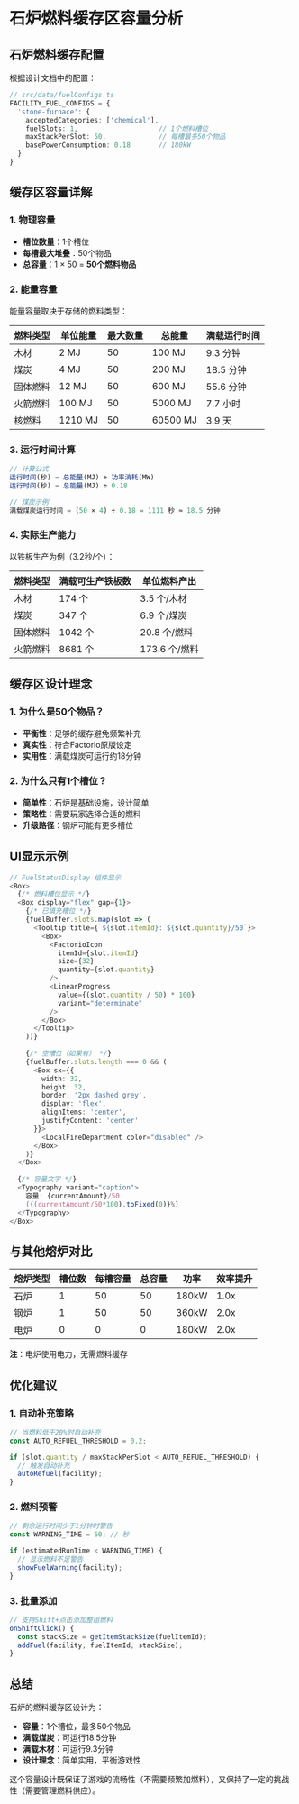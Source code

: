 # 石炉燃料缓存区容量分析

## 石炉燃料缓存配置

根据设计文档中的配置：

```typescript
// src/data/fuelConfigs.ts
FACILITY_FUEL_CONFIGS = {
  'stone-furnace': {
    acceptedCategories: ['chemical'],
    fuelSlots: 1,                    // 1个燃料槽位
    maxStackPerSlot: 50,             // 每槽最多50个物品
    basePowerConsumption: 0.18       // 180kW
  }
}
```

## 缓存区容量详解

### 1. 物理容量
- **槽位数量**：1个槽位
- **每槽最大堆叠**：50个物品
- **总容量**：1 × 50 = **50个燃料物品**

### 2. 能量容量
能量容量取决于存储的燃料类型：

| 燃料类型 | 单位能量 | 最大数量 | 总能量 | 满载运行时间 |
|---------|----------|----------|--------|--------------|
| 木材 | 2 MJ | 50 | 100 MJ | 9.3 分钟 |
| 煤炭 | 4 MJ | 50 | 200 MJ | 18.5 分钟 |
| 固体燃料 | 12 MJ | 50 | 600 MJ | 55.6 分钟 |
| 火箭燃料 | 100 MJ | 50 | 5000 MJ | 7.7 小时 |
| 核燃料 | 1210 MJ | 50 | 60500 MJ | 3.9 天 |

### 3. 运行时间计算

```typescript
// 计算公式
运行时间(秒) = 总能量(MJ) ÷ 功率消耗(MW)
运行时间(秒) = 总能量(MJ) ÷ 0.18

// 煤炭示例
满载煤炭运行时间 = (50 × 4) ÷ 0.18 = 1111 秒 ≈ 18.5 分钟
```

### 4. 实际生产能力

以铁板生产为例（3.2秒/个）：

| 燃料类型 | 满载可生产铁板数 | 单位燃料产出 |
|---------|----------------|--------------|
| 木材 | 174 个 | 3.5 个/木材 |
| 煤炭 | 347 个 | 6.9 个/煤炭 |
| 固体燃料 | 1042 个 | 20.8 个/燃料 |
| 火箭燃料 | 8681 个 | 173.6 个/燃料 |

## 缓存区设计理念

### 1. 为什么是50个物品？
- **平衡性**：足够的缓存避免频繁补充
- **真实性**：符合Factorio原版设定
- **实用性**：满载煤炭可运行约18分钟

### 2. 为什么只有1个槽位？
- **简单性**：石炉是基础设施，设计简单
- **策略性**：需要玩家选择合适的燃料
- **升级路径**：钢炉可能有更多槽位

## UI显示示例

```typescript
// FuelStatusDisplay 组件显示
<Box>
  {/* 燃料槽位显示 */}
  <Box display="flex" gap={1}>
    {/* 已填充槽位 */}
    {fuelBuffer.slots.map(slot => (
      <Tooltip title={`${slot.itemId}: ${slot.quantity}/50`}>
        <Box>
          <FactorioIcon 
            itemId={slot.itemId}
            size={32}
            quantity={slot.quantity}
          />
          <LinearProgress 
            value={(slot.quantity / 50) * 100}
            variant="determinate"
          />
        </Box>
      </Tooltip>
    ))}
    
    {/* 空槽位（如果有） */}
    {fuelBuffer.slots.length === 0 && (
      <Box sx={{
        width: 32,
        height: 32,
        border: '2px dashed grey',
        display: 'flex',
        alignItems: 'center',
        justifyContent: 'center'
      }}>
        <LocalFireDepartment color="disabled" />
      </Box>
    )}
  </Box>
  
  {/* 容量文字 */}
  <Typography variant="caption">
    容量: {currentAmount}/50 
    ({(currentAmount/50*100).toFixed(0)}%)
  </Typography>
</Box>
```

## 与其他熔炉对比

| 熔炉类型 | 槽位数 | 每槽容量 | 总容量 | 功率 | 效率提升 |
|---------|--------|----------|--------|------|----------|
| 石炉 | 1 | 50 | 50 | 180kW | 1.0x |
| 钢炉 | 1 | 50 | 50 | 360kW | 2.0x |
| 电炉 | 0 | 0 | 0 | 180kW | 2.0x |

**注**：电炉使用电力，无需燃料缓存

## 优化建议

### 1. 自动补充策略
```typescript
// 当燃料低于20%时自动补充
const AUTO_REFUEL_THRESHOLD = 0.2;

if (slot.quantity / maxStackPerSlot < AUTO_REFUEL_THRESHOLD) {
  // 触发自动补充
  autoRefuel(facility);
}
```

### 2. 燃料预警
```typescript
// 剩余运行时间少于1分钟时警告
const WARNING_TIME = 60; // 秒

if (estimatedRunTime < WARNING_TIME) {
  // 显示燃料不足警告
  showFuelWarning(facility);
}
```

### 3. 批量添加
```typescript
// 支持Shift+点击添加整组燃料
onShiftClick() {
  const stackSize = getItemStackSize(fuelItemId);
  addFuel(facility, fuelItemId, stackSize);
}
```

## 总结

石炉的燃料缓存区设计为：
- **容量**：1个槽位，最多50个物品
- **满载煤炭**：可运行18.5分钟
- **满载木材**：可运行9.3分钟
- **设计理念**：简单实用，平衡游戏性

这个容量设计既保证了游戏的流畅性（不需要频繁加燃料），又保持了一定的挑战性（需要管理燃料供应）。